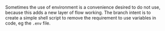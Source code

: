 Sometimes the use of environment is a convenience desired to do not use, because this adds a new layer of flow working.
The branch intent is to create a simple shell script to remove the requirement to use variables in code, eg the `.env` file.